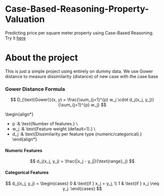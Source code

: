 # Case-Based-Reasoning-Property-Valuation
Predicting price per square meter property using Case-Based Reasoning. Try it [here](https://case-based-reasoning-property-valuation-jup53fgrz76mzpoecenuxe.streamlit.app/)
# About the project
This is just a simple project using entirely on dummy data. We use Gower distance to measure dissimilarity (distance) of new case with the case base
### Gower Distance Formula
$$
D_{\text{Gower}}(x, y) = \frac{\sum_{j=1}^{p} w_j \cdot d_j(x_j, y_j)}{\sum_{j=1}^{p} w_j}
$$

\begin{align*}
- p \:& \text{Number of features.} \\
- w_j \:& \text{Feature weight (default=1).} \\
- d_j \:& \text{Dissimilarity per feature type (numeric/categorical).}
\end{align*}

#### Numeric Features
$$
d_j(x_j, y_j) = \frac{|x_j - y_j|}{\text{range}_j}
$$

#### Categorical Features
$$
d_j(x_j, y_j) = \begin{cases} 
0 & \text{if } x_j = y_j, \\
1 & \text{if } x_j \neq y_j.
\end{cases}
$$
